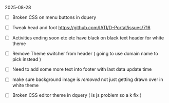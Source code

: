 
2025-08-28

- [ ] Broken CSS on menu buttons in dquery
- [ ] Tweak head and foot https://github.com/IATI/D-Portal/issues/716
- [ ] Activities ending soon etc etc have black on black text header for white theme
- [ ] Remove Theme switcher from header ( going to use domain name to pick instead ) 
- [ ] Need to add some more text into footer with last data update time
- [ ] make sure background image is *removed* not just getting drawn over in white theme
- [ ] Broken CSS editor theme in dquery ( is js problem so a k fix )

